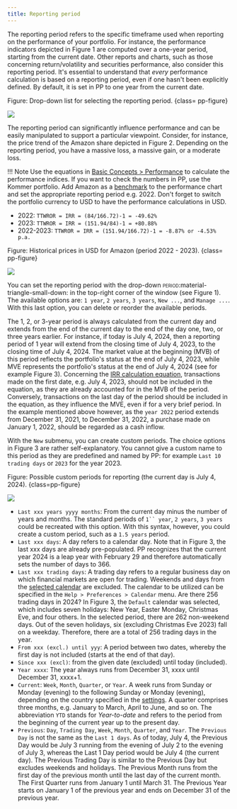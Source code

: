 ```yaml
---
title: Reporting period
---
```

The reporting period refers to the specific timeframe used when reporting on the performance of your portfolio. For instance, the performance indicators depicted in Figure 1 are computed over a one-year period, starting from the current date. Other reports and charts, such as those concerning return/volatility and securities performance, also consider this reporting period. It's essential to understand that *every* performance calculation is based on a reporting period, even if one hasn't been explicitly defined. By default, it is set in PP to one year from the current date.

Figure: Drop-down list for selecting the reporting period. {class= pp-figure}

![](images/reporting-period-performance.svg)

The reporting period can significantly influence performance and can be easily manipulated to support a particular viewpoint. Consider, for instance, the price trend of the Amazon share depicted in Figure 2. Depending on the reporting period, you have a massive loss, a massive gain, or a moderate loss.

!!! Note
    Use the equations in [Basic Concepts > Performance](./performance/index.md) to calculate the performance indices. If you want to check the numbers in PP, use the Kommer portfolio. Add Amazon as a [benchmark](../reference/view/reports/performance/performance-chart.md) to the performance chart and set the appropriate reporting period e.g. 2022. Don't forget to switch the portfolio currency to USD to have the performance calculations in USD.

- 2022: `TTWROR = IRR = (84/166.72)-1 = -49.62%`
- 2023: `TTWROR = IRR = (151.94/84)-1 = +80.88%`
- 2022-2023: `TTWROR = IRR = (151.94/166.72)-1 = -8.87% or -4.53% p.a.`

Figure: Historical prices in USD for Amazon (period 2022 - 2023). {class= pp-figure}

![](images/reporting-period-amazon.svg)


You can set the reporting period with the drop-down <span style="font-variant: small-caps;">period</span>:material-triangle-small-down: in the top-right corner of the window (see Figure 1). The available options are: `1 year`, `2 years`, `3 years`, `New ...`, and `Manage ...`.  With this last option, you can delete or reorder the available periods.

The 1, 2, or 3-year period is always calculated from the current day and extends from the end of the current day to the end of the day one, two, or three years earlier. For instance, if today is July 4, 2024, then a reporting period of 1 year will extend from the closing time of July 4, 2023, to the closing time of July 4, 2024.  The market value at the beginning (MVB) of this period reflects the portfolio's status at the end of July 4, 2023, while MVE represents the portfolio's status at the end of July 4, 2024 (see for example Figure 3). Concerning the [IRR calculation equation](./performance/money-weighted.md), transactions made on the first date, e.g. July 4, 2023, should not be included in the equation, as they are already accounted for in the MVB of the period. Conversely, transactions on the last day of the period should be included in the equation, as they influence the MVE, even if for a very brief period. In the example mentioned above however, as the `year 2022` period extends from December 31, 2021, to December 31, 2022, a purchase made on January 1, 2022, should be regarded as a cash inflow.

With the `New` submenu, you can create custom periods. The choice options in Figure 3 are rather self-explanatory. You cannot give a custom name to this period as they are predefined and named by PP: for example `Last 10 trading days` or `2023` for the year 2023.

Figure: Possible custom periods for reporting (the current day is July 4, 2024). {class=pp-figure}

![](images/reporting-period-new.png)

- `Last xxx years yyyy months`: From the current day minus the number of years and months. The standard periods of `1`` year`, `2 years`, `3 years` could be recreated with this option. With this syntax, however, you could create a custom period, such as a `1.5 years` period.
- `Last xxx days`:  A day refers to a calendar day. Note that in Figure 3, the last xxx days are already pre-populated. PP recognizes that the current year 2024 is a leap year with February 29 and therefore automatically sets the number of days to 366.
- `Last xxx trading days`: A trading day refers to a regular business day on which financial markets are open for trading. Weekends and days from the [selected calendar](../reference/help/preferences.md#calendar) are excluded. The calendar to be utilized can be specified in the `Help > Preferences > Calendar` menu. Are there 256 trading days in 2024? In Figure 3, the `Default` calendar was selected, which includes seven holidays: New Year, Easter Monday, Christmas Eve, and four others. In the selected period, there are 262 non-weekend days. Out of the seven holidays, six (excluding Christmas Eve 2023) fall on a weekday. Therefore, there are a total of 256 trading days in the year.
- `From xxx (excl.) until yyy`: A period between two dates, whereby the first day is not included (starts at the end of that day).
- `Since xxx (excl)`: from the given date (excluded) until today (included).
- `Year xxxx`: The year always runs from December 31, xxxx until December 31, xxxx+1.
- `Current`: `Week`, `Month`, `Quarter`, or `Year`.  A week runs from Sunday or Monday (evening) to the following Sunday or Monday (evening), depending on the country specified in the [settings](../reference/help/preferences.md#language). A quarter comprises three months, e.g. January to March, April to June, and so on. The abbreviation `YTD` stands for *Year-to-date* and refers to the period from the beginning of the current year up to the present day.
- `Previous`: `Day`, `Trading Day`, `Week`, `Month`, `Quarter`, and `Year`. The `Previous Day` is not the same as the `Last 1 days`. As of today, July 4, the Previous Day would be July 3 running from the evening of July 2 to the evening of July 3, whereas the Last 1 Day period would be July 4 (the current day). The Previous Trading Day is similar to the Previous Day but excludes weekends and holidays. The Previous Month runs from the first day of the previous month until the last day of the current month. The First Quarter runs from January 1 until March 31. The Previous Year starts on January 1 of the previous year and ends on December 31 of the previous year.